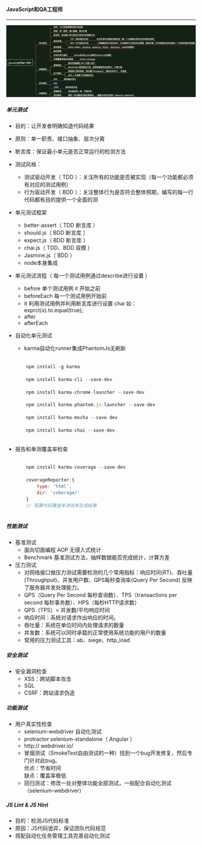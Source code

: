 #### JavaScript和QA工程师
------------------------

![javascript和QA工程师](../images/javascript和QA工程师.png)

##### 单元测试

+ 目的：让开发者明确知道代码结果
+ 原则：单一职责、接口抽象、层次分离
+ 断言库：保证最小单元是否正常运行的检测方法
+ 测试风格：
	- 测试驱动开发（ TDD ）：关注所有的功能是否被实现（每一个功能都必须有对应的测试用例）
	- 行为驱动开发（ BDD ）：关注整体行为是否符合整体预期，编写的每一行代码都有目的提供一个全面的测
+ 单元测试框架 
	- better-assert（ TDD 断言库 ）
	- should.js（ BDD 断言库 ）
	- expect.js（ BDD 断言库 ）
	- chai.js（ TDD、BDD 双模 ）
	- Jasmine.js（ BDD ）
	- node本身集成
+ 单元测试流程（ 每一个测试用例通过describe进行设置 ）
	- before 单个测试用例 it 开始之前
	- beforeEach 每一个测试用例开始前
	- it 利用测试用例并利用断言库进行设置 chai 如：exprct(x).to.equal(true);
	- after
	- afterEach
+ 自动化单元测试
	- karma自动化runner集成PhantomJs无刷新
	
	```javascript

		npm install -g karma
		
		npm install karma-cli --save-dev
		
		npm install karma-chrome-launcher --save-dev
		
		npm install karma-phantom.js-launcher --save-dev
		
		npm install karma-mocha --save-dev
		
		npm install karma-chai --save-dev
		
	```
+ 报告和单测覆盖率检查

	```javascript

		npm install karma-coverage --save-dev
		
		coverageReporter:{
			type: 'html',
			dir: 'coberage/'
		} 
		// 配置代码覆盖率测试率生成结果
		
	```


##### 性能测试

+ 基准测试
	- 面向切面编程 AOP 无侵入式统计
	- Benchmark 基准测试方法，抽样数据能否完成统计，计算方差
+ 压力测试
	- 对网络接口做压力测试需要检测的几个常用指标：响应时间(RT)、吞吐量(Throughput)、并发用户数、QPS每秒查询率(Query Per Second) 反映了服务器并发处理能力。
	- QPS（Query Per Second 每秒查询数）、TPS（transactions per second 每秒事务数）、HPS（每秒HTTP请求数）
	- QPS（TPS）= 并发数/平均响应时间
	- 响应时间：系统对请求作出响应的时间。
	- 吞吐量：系统在单位时间内处理请求的数量
	- 并发数：系统可以同时承载的正常使用系统功能的用户的数量
	- 常用的压力测试工具：ab、siege、http_load 

##### 安全测试

+ 安全漏洞检查
	- XSS：跨站脚本攻击
	- SQL
	- CSRF：跨站请求伪造

##### 功能测试

+ 用户真实性检查
	- selenium-webdriver 自动化测试
	- protractor selenium-standalone（ Angular ）
	- http:// webdriver.io/
	- 冒烟测试（SmokeTest自由测试的一种）找到一个bug开发修复，然后专门针对此bug。  
		优点：节省时间  
		缺点：覆盖率极低
	- 回归测试：修改一处对整体功能全部测试，一般配合自动化测试（selenium-webdriver）

##### JS Lint & JS Hint
- 目的：检测JS代码标准
- 原因：JS代码诡异，保证团队代码规范
- 搭配自动化任务管理工具完善自动化测试
